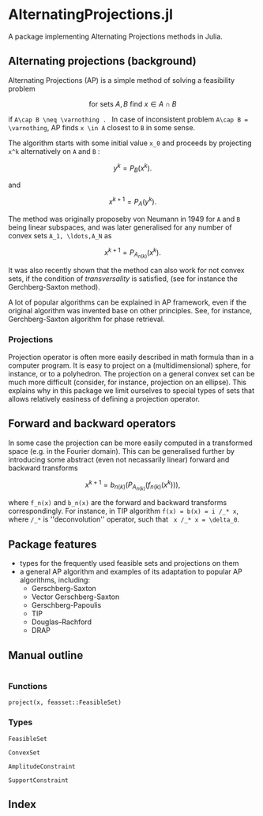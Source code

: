# AlternatingProjections.jl

A package implementing Alternating Projections methods in Julia.

## Alternating projections (background)

Alternating Projections (AP) is a simple method of solving a feasibility problem
```math
\text{for sets } A, B    \text{ find } x \in A \cap B
``` 
if ``A\cap B \neq \varnothing . `` 
In case of inconsistent problem ``A\cap B = \varnothing``, AP finds ``x \in A`` 
closest to ``B`` in some sense.  

The algorithm starts with some initial value ``x_0`` and proceeds by projecting
``x^k`` alternatively on ``A`` and ``B``
:
```math
y^{k} = P_B(x^k).
```
and
```math
x^{k+1} = P_A(y^k).
```

The method was originally proposeby von Neumann in 1949 for ``A`` and ``B`` being
linear subspaces, and was later generalised for any number of convex sets ``A_1,
\ldots,A_N`` as
```math
x^{k+1} = P_{A_{n(k)}}(x^k). 
```

It was also recently shown that the method can also work for not convex sets,
if the condition of _transversality_ is satisfied, (see for instance the Gerchberg-Saxton
method).

A lot of popular algorithms can be explained in AP framework, 
even if the original algorithm was invented base on other principles.
See, for instance, Gerchberg-Saxton algorithm for phase retrieval.

### Projections

Projection operator is often more easily described in math formula than in a computer program.
It is easy to project on a (multidimensional) sphere, for instance, or to a polyhedron.
The projection on a general convex set can be much more difficult (consider, for instance, projection on an ellipse).
This explains why in this package we limit ourselves to special types of sets that allows relatively easiness
 of defining a projection operator.
 
## Forward and backward operators
In some case the projection can be more easily computed in a transformed space (e.g. in the Fourier domain).
This can be generalised further by introducing some abstract (even not necassarily linear) forward and backward transforms
```math
x^{k+1} = b_{n(k)}(P_{A_{n(k)}}(f_{n(k)}(x^k))), 
```  
where ``f_n(x)`` and ``b_n(x)`` are the forward and backward transforms correspondingly.
For instance, in TIP algorithm ``f(x) = b(x) = i /_* x``, where ``/_*`` is ''deconvolution'' operator,
such that 
`` x /_* x = \delta_0``.

## Package features

- types for the frequently used feasible sets and projections on them
- a general AP algorithm and examples of its adaptation to popular AP algorithms, including:
    - Gerschberg-Saxton
    - Vector Gerschberg-Saxton
    - Gerschberg-Papoulis
    - TIP
    - Douglas–Rachford
    - DRAP
    

## Manual outline

```@contents
```

### Functions

```@docs
project(x, feasset::FeasibleSet)
```

### Types

```@docs 
FeasibleSet
```

```@docs 
ConvexSet
```

```@docs 
AmplitudeConstraint
```

```@docs 
SupportConstraint
```

## Index

```@index
```
